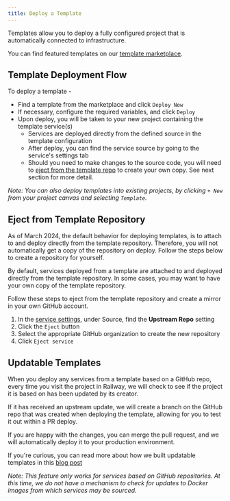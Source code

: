 ```yaml
---
title: Deploy a Template
---
```


Templates allow you to deploy a fully configured project that is automatically
connected to infrastructure.

You can find featured templates on our <a href="https://railway.com/templates" target="_blank">template marketplace</a>.

## Template Deployment Flow

To deploy a template -

- Find a template from the marketplace and click `Deploy Now`
- If necessary, configure the required variables, and click `Deploy`
- Upon deploy, you will be taken to your new project containing the template service(s)
  - Services are deployed directly from the defined source in the template configuration
  - After deploy, you can find the service source by going to the service's settings tab
  - Should you need to make changes to the source code, you will need to [eject from the template repo](#eject-from-template-repository) to create your own copy.  See next section for more detail.

*Note:  You can also deploy templates into existing projects, by clicking `+ New` from your project canvas and selecting `Template`.*

## Eject from Template Repository

<Banner variant="info">
As of March 2024, the default behavior for deploying templates, is to attach to and deploy directly from the template repository.  Therefore, you will not automatically get a copy of the repository on deploy.  Follow the steps below to create a repository for yourself.
</Banner>

By default, services deployed from a template are attached to and deployed directly from the template repository.  In some cases, you may want to have your own copy of the template repository.  

Follow these steps to eject from the template repository and create a mirror in your own GitHub account.

1. In the [service settings](/overview/the-basics#service-settings), under Source, find the **Upstream Repo** setting
2. Click the `Eject` button
3. Select the appropriate GitHub organization to create the new repository
4. Click `Eject service`

## Updatable Templates

When you deploy any services from a template based on a GitHub repo, every time you visit the project in Railway, we will check to see if the project it is based on has been updated by its creator.

If it has received an upstream update, we will create a branch on the GitHub repo that was created when deploying the template, allowing for you to test it out within a PR deploy.

If you are happy with the changes, you can merge the pull request, and we will automatically deploy it to your production environment.

If you're curious, you can read more about how we built updatable templates in this <a href="https://blog.railway.com/p/updatable-starters" target="_blank">blog post</a>

*Note: This feature only works for services based on GitHub repositories.  At this time, we do not have a mechanism to check for updates to Docker images from which services may be sourced.*

